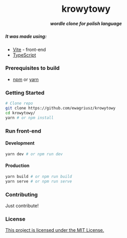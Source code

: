 <div align="center">
  <h1>krowytowy</h1>

  <h5 align="center">
    wordle clone for polish language
  </h5>
</div>

##### It was made using:

- [Vite](https://vitejs.dev/) - front-end
- [TypeScript](https://www.typescriptlang.org/)

### Prerequisites to build

- [npm](https://www.npmjs.com/) or [yarn](https://yarnpkg.com/lang/en/)

### Getting Started

```bash
# Clone repo
git clone https://github.com/ewagriusz/krowytowy
cd krowytowy/
yarn # or npm install
```

### Run front-end

#### Development

```bash
yarn dev # or npm run dev
```

#### Production

```bash
yarn build # or npm run build
yarn serve # or npm run serve
```

### Contributing

Just contribute!

### License

[This project is licensed under the MIT License.](https://choosealicense.com/licenses/mit/)